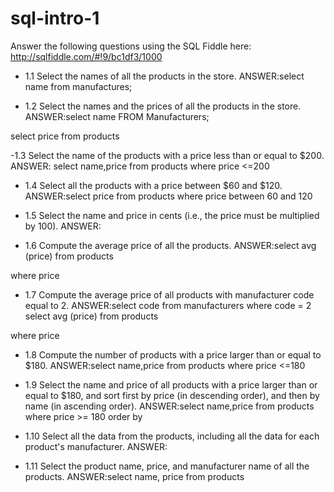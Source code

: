 # sql-intro-1

Answer the following questions using the SQL Fiddle here: http://sqlfiddle.com/#!9/bc1df3/1000

- 1.1 Select the names of all the products in the store.
ANSWER:select name from manufactures;

- 1.2 Select the names and the prices of all the products in the store.
ANSWER:select name FROM Manufacturers;

select price from products

-1.3 Select the name of the products with a price less than or equal to $200.
ANSWER:
select name,price from products
where price <=200

- 1.4 Select all the products with a price between $60 and $120.
ANSWER:select price from products
where price between 60 and 120

- 1.5 Select the name and price in cents (i.e., the price must be multiplied by 100).
ANSWER:


- 1.6 Compute the average price of all the products.
ANSWER:select avg (price) from products

where price


- 1.7 Compute the average price of all products with manufacturer code equal to 2.
ANSWER:select code from manufacturers
where code = 2
select avg (price) from products

where price

- 1.8 Compute the number of products with a price larger than or equal to $180.
ANSWER:select name,price from products
where price <=180
- 1.9 Select the name and price of all products with a price larger than or equal to $180, and sort first by price (in descending order), and then by name (in ascending order).
ANSWER:select name,price from products
where price >= 180
order by 

- 1.10 Select all the data from the products, including all the data for each product's manufacturer.
ANSWER:
- 1.11 Select the product name, price, and manufacturer name of all the products.
ANSWER:select name, price from products
